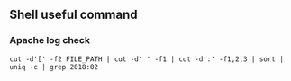 ## Shell useful command
### Apache log check
```
cut -d'[' -f2 FILE_PATH | cut -d' ' -f1 | cut -d':' -f1,2,3 | sort | uniq -c | grep 2018:02
```
